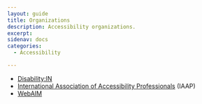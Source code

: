 ```yaml
---
layout: guide
title: Organizations
description: Accessibility organizations.
excerpt:
sidenav: docs
categories:
  - Accessibility

---
```


*   [Disability:IN](https://disabilityin.org/)
*   [International Association of Accessibility Professionals](https://www.accessibilityassociation.org/) (IAAP)
*   [WebAIM](https://webaim.org/)
